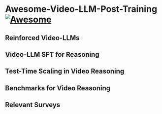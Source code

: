 # Awesome-Video-LLM-Post-Training [![Awesome](https://awesome.re/badge.svg)](https://awesome.re)

## Reinforced Video-LLMs

## Video-LLM SFT for Reasoning

## Test-Time Scaling in Video Reasoning

## Benchmarks for Video Reasoning

## Relevant Surveys
